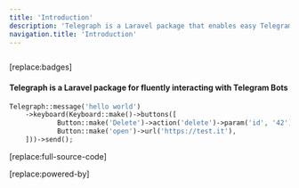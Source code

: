```yaml
---
title: 'Introduction'
description: 'Telegraph is a Laravel package that enables easy Telegram Bots interaction'
navigation.title: 'Introduction'
---
```


<img src="https://banners.beyondco.de/Laravel%20Telegraph.png?theme={{ $colorMode.value }}&packageManager=composer+require&packageName=defstudio%2Ftelegraph&pattern=architect&style=style_1&description=Telegram+bots+made+easy&md=1&showWatermark=1&fontSize=100px&images=phone-outgoing"  alt=""/>

[replace:badges]



#### Telegraph is a Laravel package for fluently interacting with Telegram Bots


```php
Telegraph::message('hello world')
    ->keyboard(Keyboard::make()->buttons([
            Button::make('Delete')->action('delete')->param('id', '42'),
            Button::make('open')->url('https://test.it'),
    ]))->send();
```

[replace:full-source-code]


[replace:powered-by]
